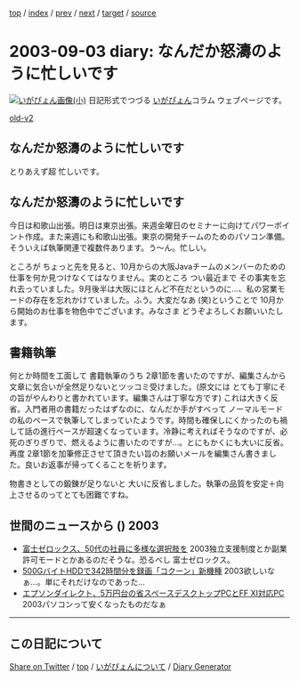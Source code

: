 [top](../index.html) 
 / [index](index.html) 
 / [prev](ig030902.html) 
 / [next](ig030909.html) 
 / [target](https://igapyon.github.io/diary/2003/ig030903.html) 
 / [source](https://github.com/igapyon/diary/blob/gh-pages/2003/ig030903.html.src.md) 

2003-09-03 diary: なんだか怒濤のように忙しいです
=====================================================================================================
[![いがぴょん画像(小)](https://igapyon.github.io/diary/images/iga200306s.jpg "いがぴょん")](https://igapyon.github.io/diary/memo/memoigapyon.html) 日記形式でつづる [いがぴょん](https://igapyon.github.io/diary/memo/memoigapyon.html)コラム ウェブページです。

[old-v2](ig030903-orig.html)

## なんだか怒濤のように忙しいです

とりあえず超 忙しいです。


## なんだか怒濤のように忙しいです

今日は和歌山出張。明日は東京出張。来週金曜日のセミナーに向けてパワーポイント作成。また来週にも和歌山出張。東京の開発チームのためのパソコン準備。そういえば執筆関連で複数件あります。う～ん。忙しい。

ところが ちょっと先を見ると、10月からの大阪Javaチームのメンバーのための仕事を何か見つけなくてはなりません。実のところ つい最近まで その事実を忘れ去っていました。9月後半は大阪にほとんど不在だというのに…、私の営業モードの存在を忘れかけていました。ふう。大変だなあ
(笑)ということで 10月から開始のお仕事を物色中でございます。みなさま どうぞよろしくお願いいたします。

## 書籍執筆

何とか時間を工面して 書籍執筆のうち 2章1節を書いたのですが、編集さんから文章に気合いが全然足りないとツッコミ受けました。(原文には とても丁寧にその旨がやんわりと書かれています。編集さんは丁寧な方です) これは大きく反省。入門者用の書籍だったはずなのに、なんだか手がすべって ノーマルモードの私のペースで執筆してしまっていたようです。時間も確保しにくかったのも禍して話の進行ペースが超速くなっています。冷静に考えればそうなのですが、必死のぎりぎりで、燃えるように書いたのですが…。とにもかくにも大いに反省。再度 2章1節を加筆修正させて頂きたい旨のお願いメールを編集さん書きました。良いお返事が帰ってくることを祈ります。

物書きとしての鍛錬が足りないと 大いに反省しました。執筆の品質を安定＋向上させるのってとても困難ですね。

## 世間のニュースから () 2003

* [富士ゼロックス、50代の社員に多様な選択肢を](http://japan.cnet.com/news/media/story/0,2000047715,20060738,00.htm)  2003独立支援制度とか副業許可モードとかあるのだそうな。恐るべし 富士ゼロックス。
* [500GバイトHDDで342時間分を録画「コクーン」新機種](http://www.zdnet.co.jp/news/0309/02/njbt_02.html)  2003欲しいなぁ…。単にそれだけなのであった…
* [エプソンダイレクト、5万円台の省スペースデスクトップPCとFF XI対応PC](http://www.zdnet.co.jp/products/0309/02/epson.html)  2003パソコンって安くなったものだなぁ


----------------------------------------------------------------------------------------------------

## この日記について

[Share on Twitter](https://twitter.com/intent/tweet?hashtags=igapyon%2Cdiary%2C%E3%81%84%E3%81%8C%E3%81%B4%E3%82%87%E3%82%93&text=%E3%81%AA%E3%82%93%E3%81%A0%E3%81%8B%E6%80%92%E6%BF%A4%E3%81%AE%E3%82%88%E3%81%86%E3%81%AB%E5%BF%99%E3%81%97%E3%81%84%E3%81%A7%E3%81%99&url=https%3A%2F%2Figapyon.github.io%2Fdiary%2F2003%2Fig030903.html) / [top](../index.html) / [いがぴょんについて](https://igapyon.github.io/diary/memo/memoigapyon.html) / [Diary Generator](https://github.com/igapyon/igapyonv3)
